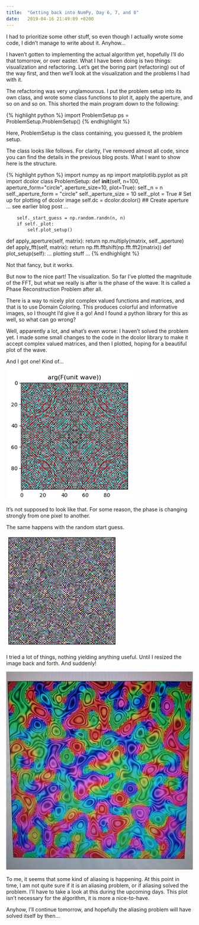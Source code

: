 ```yaml
---
title:  "Getting back into NumPy, Day 6, 7, and 8"
date:   2019-04-16 21:49:09 +0200
---
```

I had to prioritize some other stuff, so even though I actually wrote some code, I didn’t manage to write about it. Anyhow…

I haven’t gotten to implementing the actual algorithm yet, hopefully I’ll do that tomorrow, or over easter. What I have been doing is two things: visualization and refactoring. Let’s get the boring part (refactoring) out of the way first, and then we’ll look at the visualization and the problems I had with it.

The refactoring was very unglamourous. I put the problem setup into its own class, and wrote some class functions to plot it, apply the aperture, and so on and so on. This shorted the main program down to the following:

{% highlight python %}
import ProblemSetup
ps = ProblemSetup.ProblemSetup()
{% endhighlight %}

Here, ProblemSetup is the class containing, you guessed it, the problem setup.

The class looks like follows. For clarity, I’ve removed almost all code, since you can find the details in the previous blog posts. What I want to show here is the structure.

{% highlight python %}
import numpy as np
import matplotlib.pyplot as plt
import dcolor
class ProblemSetup:
    def __init__(self, n=100, aperture_form="circle", aperture_size=10, plot=True):
        self._n = n
        self._aperture_form = "circle"
        self._aperture_size = 10
        self._plot = True
        # Set up for plotting of dcolor image
        self.dc = dcolor.dcolor()
        ## Create aperture
        ... see earlier blog post ...
        
        self._start_guess = np.random.randn(n, n)
        if self._plot:
            self.plot_setup()
def apply_aperture(self, matrix):
    return np.multiply(matrix, self._aperture)
def apply_fft(self, matrix):
    return np.fft.fftshift(np.fft.fft2(matrix))
def plot_setup(self):
    ... plotting stuff ...
{% endhighlight %}

Not that fancy, but it works.

But now to the nice part! The visualization. So far I’ve plotted the magnitude of the FFT, but what we really is after is the phase of the wave. It is called a Phase Reconstruction Problem after all.

There is a way to nicely plot complex valued functions and matrices, and that is to use Domain Coloring. This produces colorful and informative images, so I thought I’d give it a go! And I found a python library for this as well, so what can go wrong?

Well, apparently a lot, and what’s even worse: I haven’t solved the problem yet. I made some small changes to the code in the dcolor library to make it accept complex valued matrices, and then I plotted, hoping for a beautiful plot of the wave.

And I got one! Kind of…

![The phase and magnitude of the wave. Or… kind of…](/assets/blogpost_images/2019-04-16_01.png)

It’s not supposed to look like that. For some reason, the phase is changing strongly from one pixel to another.

The same happens with the random start guess.

![FFT of a random start guess passed through the aperture.](/assets/blogpost_images/2019-04-16_02.png)

I tried a lot of things, nothing yielding anything useful. Until I resized the image back and forth. And suddenly!

![Yes, it is a photo of my screen… At the moment, I was too dumb to screenshot.](/assets/blogpost_images/2019-04-16_03.jpeg)

To me, it seems that some kind of aliasing is happening. At this point in time, I am not quite sure if it is an aliasing problem, or if aliasing solved the problem. I’ll have to take a look at this during the upcoming days. This plot isn’t necessary for the algorithm, it is more a nice-to-have.

Anyhow, I’ll continue tomorrow, and hopefully the aliasing problem will have solved itself by then…